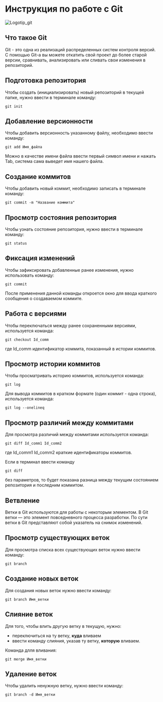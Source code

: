 # **Инструкция по работе с Git**

![Logotip_git](git_logo.jpg)

## Что такое Git

Git - это одна из реализаций распределенных систем контроля версий. С помощью Git-a вы можете откатить свой проект до более старой версии, сравнивать, анализировать или сливать свои изменения в репозиторий.
## Подготовка репозитория

Чтобы создать (инициализировать) новый репозиторий в текущей папке, нужно ввести в терминале команду:

    git init
## Добавление версионности

Чтобы добавить версионность указанному файлу, необходимо ввести команду:

    git add Имя_файла

Можно в качестве имени файла ввести первый символ имени и нажать Tab, система сама выведет имя нашего файла.    
## Создание коммитов

Чтобы добавить новый коммит, необходимо записать в терминале команду:

    git commit -m "Название коммита"

## Просмотр состояния репозитория

Чтобы узнать состояние репозитория, нужно ввести в терминале команду:

    git status
## Фиксация изменений

Чтобы зафиксировать добавленные ранее изменения, нужно использовать команду:

    git commit

После применения данной команды откроется окно для ввода краткого сообщения о создаваемом коммите.
## Работа с версиями

Чтобы переключаться между ранее сохраненными версиями, используется команда:

    git checkout Id_comm
где Id_comm идентификатор коммита, показанный в истории коммитов.
## Просмотр истории коммитов

Чтобы просматривать историю коммитов, используется команда:

    git log

Для вывода коммитов в кратком формате (один коммит - одна строка), используется команда:

    git log --onelineq
## Просмотр различий между коммитами

Для просмотра различий между коммитами используется команда:

    git diff Id_comm1 Id_comm2

где Id_comm1 Id_comm2 краткие идентификаторы коммитов.

Если в терминал ввести команду

    git diff

без параметров, то будет показана разница между текущим состоянием репозитория и последним коммитом.

## Ветвление

Ветки в Git используются для работы с некоторым элементом. В Git ветки — это элемент повседневного процесса разработки. По сути ветки в Git представляют собой указатель на снимок изменений.

## Просмотр существующих веток

Для просмотра списка всех существующих веток нужно ввести команду:

    git branch

## Создание новых веток

Для создания новых веток нужно ввести команду:

    git branch Имя_ветки

## Слияние веток

Для того, чтобы влить другую ветку в текущую, нужно:
- переключиться на ту ветку, **куда** вливаем
- ввести команду слияния, указав ту ветку, **которую** вливаем.

Команда длля вливания:

    git merge Имя_ветки

## Удаление веток

Чтобы удалить ненужную ветку, нужно ввести команду:

    git branch -d Имя_ветки
